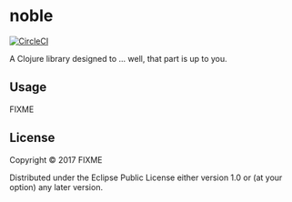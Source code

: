 # noble

[![CircleCI](https://circleci.com/gh/Phaetec/noble-pars.svg?style=svg)](https://circleci.com/gh/Phaetec/noble-pars)

A Clojure library designed to ... well, that part is up to you.

## Usage

FIXME

## License

Copyright © 2017 FIXME

Distributed under the Eclipse Public License either version 1.0 or (at
your option) any later version.
